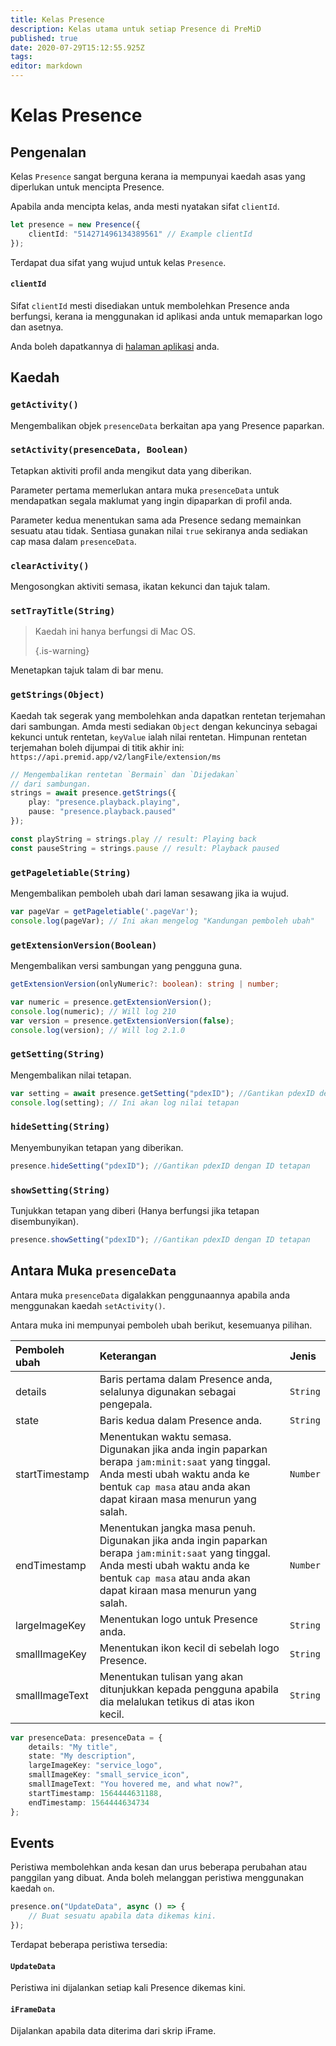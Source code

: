 ```yaml
---
title: Kelas Presence
description: Kelas utama untuk setiap Presence di PreMiD
published: true
date: 2020-07-29T15:12:55.925Z
tags:
editor: markdown
---
```


# Kelas Presence

## Pengenalan

Kelas `Presence` sangat berguna kerana ia mempunyai kaedah asas yang diperlukan untuk mencipta Presence.

 Apabila anda mencipta kelas, anda mesti nyatakan sifat `clientId`.

```typescript
let presence = new Presence({
    clientId: "514271496134389561" // Example clientId
});
```

Terdapat dua sifat yang wujud untuk kelas `Presence`.

#### `clientId`

Sifat `clientId` mesti disediakan untuk membolehkan Presence anda berfungsi, kerana ia menggunakan id aplikasi anda untuk memaparkan logo dan asetnya.

Anda boleh dapatkannya di [halaman aplikasi](https://discordapp.com/developers/applications) anda.

## Kaedah

### `getActivity()`

Mengembalikan objek `presenceData` berkaitan apa yang Presence paparkan.

### `setActivity(presenceData, Boolean)`

Tetapkan aktiviti profil anda mengikut data yang diberikan.

Parameter pertama memerlukan antara muka `presenceData` untuk mendapatkan segala maklumat yang ingin dipaparkan di profil anda.

Parameter kedua menentukan sama ada Presence sedang memainkan sesuatu atau tidak. Sentiasa gunakan nilai `true` sekiranya anda sediakan cap masa dalam `presenceData`.

### `clearActivity()`

Mengosongkan aktiviti semasa, ikatan kekunci dan tajuk talam.

### `setTrayTitle(String)`

> Kaedah ini hanya berfungsi di Mac OS. 
> 
> {.is-warning}

Menetapkan tajuk talam di bar menu.

### `getStrings(Object)`

Kaedah tak segerak yang membolehkan anda dapatkan rentetan terjemahan dari sambungan. Amda mesti sediakan `Object` dengan kekuncinya sebagai kekunci untuk rentetan, `keyValue` ialah nilai rentetan. Himpunan rentetan terjemahan boleh dijumpai di titik akhir ini: `https://api.premid.app/v2/langFile/extension/ms`

```typescript
// Mengembalikan rentetan `Bermain` dan `Dijedakan`
// dari sambungan.
strings = await presence.getStrings({
    play: "presence.playback.playing",
    pause: "presence.playback.paused"
});

const playString = strings.play // result: Playing back
const pauseString = strings.pause // result: Playback paused
```

### `getPageletiable(String)`

Mengembalikan pemboleh ubah dari laman sesawang jika ia wujud.

```typescript
var pageVar = getPageletiable('.pageVar');
console.log(pageVar); // Ini akan mengelog "Kandungan pemboleh ubah"
```

### `getExtensionVersion(Boolean)`
Mengembalikan versi sambungan yang pengguna guna.
```typescript
getExtensionVersion(onlyNumeric?: boolean): string | number;

var numeric = presence.getExtensionVersion();
console.log(numeric); // Will log 210
var version = presence.getExtensionVersion(false);
console.log(version); // Will log 2.1.0
```

### `getSetting(String)`
Mengembalikan nilai tetapan.
```typescript
var setting = await presence.getSetting("pdexID"); //Gantikan pdexID dengan ID tetapan
console.log(setting); // Ini akan log nilai tetapan
```

### `hideSetting(String)`
Menyembunyikan tetapan yang diberikan.
```typescript
presence.hideSetting("pdexID"); //Gantikan pdexID dengan ID tetapan
```

### `showSetting(String)`
Tunjukkan tetapan yang diberi (Hanya berfungsi jika tetapan disembunyikan).
```typescript
presence.showSetting("pdexID"); //Gantikan pdexID dengan ID tetapan
```

## Antara Muka `presenceData`

Antara muka `presenceData` digalakkan penggunaannya apabila anda menggunakan kaedah `setActivity()`.

Antara muka ini mempunyai pemboleh ubah berikut, kesemuanya pilihan.

<table>
  <thead>
    <tr>
      <th style="text-align:left">Pemboleh ubah</th>
      <th style="text-align:left">Keterangan</th>
      <th style="text-align:left">Jenis</th>
    </tr>
  </thead>
  <tbody>
    <tr>
      <td style="text-align:left">details</td>
      <td style="text-align:left">Baris pertama dalam Presence anda, selalunya digunakan sebagai pengepala.</td>
      <td style="text-align:left"><code>String</code>
      </td>
    </tr>
    <tr>
      <td style="text-align:left">state</td>
      <td style="text-align:left">Baris kedua dalam Presence anda.</td>
      <td style="text-align:left"><code>String</code>
      </td>
    </tr>
    <tr>
      <td style="text-align:left">startTimestamp</td>
      <td style="text-align:left">Menentukan waktu semasa.<br>
        Digunakan jika anda ingin paparkan berapa <code>jam:minit:saat</code> yang tinggal.
          <br>Anda mesti ubah waktu anda ke bentuk <code>cap masa</code> atau anda akan
          dapat kiraan masa menurun yang salah.
      </td>
      <td style="text-align:left"><code>Number</code>
      </td>
    </tr>
    <tr>
      <td style="text-align:left">endTimestamp</td>
      <td style="text-align:left">Menentukan jangka masa penuh.
        <br>Digunakan jika anda ingin paparkan berapa <code>jam:minit:saat</code> yang tinggal.
          <br>Anda mesti ubah waktu anda ke bentuk <code>cap masa</code> atau anda akan
          dapat kiraan masa menurun yang salah.
      </td>
      <td style="text-align:left"><code>Number</code>
      </td>
    </tr>
    <tr>
      <td style="text-align:left">largeImageKey</td>
      <td style="text-align:left">Menentukan logo untuk Presence anda.</td>
      <td style="text-align:left"><code>String</code>
      </td>
    </tr>
    <tr>
      <td style="text-align:left">smallImageKey</td>
      <td style="text-align:left">Menentukan ikon kecil di sebelah logo Presence.</td>
      <td style="text-align:left"><code>String</code>
      </td>
    </tr>
    <tr>
      <td style="text-align:left">smallImageText</td>
      <td style="text-align:left">Menentukan tulisan yang akan ditunjukkan kepada pengguna apabila
        dia melalukan tetikus di atas ikon kecil.</td>
      <td style="text-align:left"><code>String</code>
      </td>
    </tr>
  </tbody>
</table>

```typescript
var presenceData: presenceData = {
    details: "My title",
    state: "My description",
    largeImageKey: "service_logo",
    smallImageKey: "small_service_icon",
    smallImageText: "You hovered me, and what now?",
    startTimestamp: 1564444631188,
    endTimestamp: 1564444634734
};
```

## Events

Peristiwa membolehkan anda kesan dan urus beberapa perubahan atau panggilan yang dibuat. Anda boleh melanggan peristiwa menggunakan kaedah `on`.

```typescript
presence.on("UpdateData", async () => {
    // Buat sesuatu apabila data dikemas kini.
});
```

Terdapat beberapa peristiwa tersedia:

#### `UpdateData`

Peristiwa ini dijalankan setiap kali Presence dikemas kini.

#### `iFrameData`

Dijalankan apabila data diterima dari skrip iFrame.
